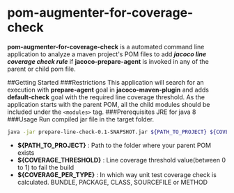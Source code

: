 # pom-augmenter-for-coverage-check #

**pom-augmenter-for-coverage-check** is a automated command line application to analyze a maven project's POM files to add ***jacoco line coverage check rule*** if **jacoco-prepare-agent** is invoked in any of the parent or child pom file.

##Getting Started
###Restrictions
This application will search for an execution with **prepare-agent** goal in **jacoco-maven-plugin** and adds **default-check**  goal with the required line coverage threshold.
As the application starts with the parent POM, all the child modules should be included under the `<modules>` tag.
###Prerequisites
JRE for java 8
###Usage
Run compiled jar file in the target folder.

```bash
java -jar prepare-line-check-0.1-SNAPSHOT.jar ${PATH_TO_PROJECT} ${COVERAGE_THRESHOLD} ${COVERAGE_PER_TYPE}
```
* **${PATH_TO_PROJECT}**
    : Path to the folder where your parent POM exists 
* **${COVERAGE_THRESHOLD}** : Line coverage threshold value(between 0 to 1) to fail the build  
* **${COVERAGE_PER_TYPE}** : In which way unit test coverage check is calculated. BUNDLE, PACKAGE, CLASS, SOURCEFILE or METHOD

